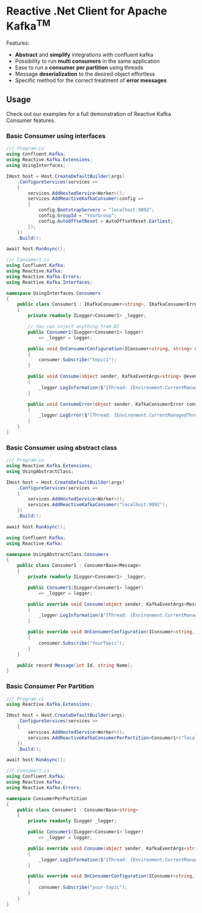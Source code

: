 Reactive .Net Client for Apache Kafka<sup>TM</sup>
=========================================

Features:

- **Abstract** and **simplify** integrations with confluent kafka
- Possibility to run **multi consumers** in the same application
- Ease to run a **consumer per partition** using threads
- Message **deserialization** to the desired object effortless
- Specific method for the correct treatment of **error messages**

## Usage

Check out our examples for a full demonstration of Reactive Kafka Consumer features.

### Basic Consumer using interfaces

```csharp
/// Program.cs
using Confluent.Kafka;
using Reactive.Kafka.Extensions;
using UsingInterfaces;

IHost host = Host.CreateDefaultBuilder(args)
    .ConfigureServices(services =>
    {
        services.AddHostedService<Worker>();
        services.AddReactiveKafkaConsumer(config =>
        {
            config.BootstrapServers = "localhost:9092";
            config.GroupId = "YourGroup";
            config.AutoOffsetReset = AutoOffsetReset.Earliest;
        });
    })
    .Build();

await host.RunAsync();
```

```csharp
/// Consumer1.cs
using Confluent.Kafka;
using Reactive.Kafka;
using Reactive.Kafka.Errors;
using Reactive.Kafka.Interfaces;

namespace UsingInterfaces.Consumers
{
    public class Consumer1 : IKafkaConsumer<string>, IKafkaConsumerError
    {
        private readonly ILogger<Consumer1> _logger;

        // You can inject anything from DI
        public Consumer1(ILogger<Consumer1> logger)
            => _logger = logger;

        public void OnConsumerConfiguration(IConsumer<string, string> consumer)
        {
            consumer.Subscribe("topic1");
        }

        public void Consume(object sender, KafkaEventArgs<string> @event)
        {
            _logger.LogInformation($"[Thread: {Environment.CurrentManagedThreadId}] {@event.Message}");
        }

        public void ConsumeError(object sender, KafkaConsumerError consumerError)
        {
            _logger.LogError($"[Thread: {Environment.CurrentManagedThreadId}] {consumerError.Exception.Message}");
        }
    }
}
```

### Basic Consumer using abstract class

```csharp
/// Program.cs
using Reactive.Kafka.Extensions;
using UsingAbstractClass;

IHost host = Host.CreateDefaultBuilder(args)
    .ConfigureServices(services =>
    {
        services.AddHostedService<Worker>();
        services.AddReactiveKafkaConsumer("localhost:9092");
    })
    .Build();

await host.RunAsync();
```

```csharp
using Confluent.Kafka;
using Reactive.Kafka;

namespace UsingAbstractClass.Consumers
{
    public class Consumer1 : ConsumerBase<Message>
    {
        private readonly ILogger<Consumer1> _logger;

        public Consumer1(ILogger<Consumer1> logger)
            => _logger = logger;

        public override void Consume(object sender, KafkaEventArgs<Message> @event)
        {
            _logger.LogInformation($"[Thread: {Environment.CurrentManagedThreadId}] {@event.Message}");
        }

        public override void OnConsumerConfiguration(IConsumer<string, string> consumer)
        {
            consumer.Subscribe("YourTopic");
        }
    }

    public record Message(int Id, string Name);
}
```

### Basic Consumer Per Partition

```csharp
/// Program.cs
using Reactive.Kafka.Extensions;

IHost host = Host.CreateDefaultBuilder(args)
    .ConfigureServices(services =>
    {
        services.AddHostedService<Worker>();
        services.AddReactiveKafkaConsumerPerPartition<Consumer1>("localhost:9092");
    })
    .Build();

await host.RunAsync();
```

```csharp
/// Consumer1.cs
using Confluent.Kafka;
using Reactive.Kafka;
using Reactive.Kafka.Errors;

namespace ConsumerPerPartition
{
    public class Consumer1 : ConsumerBase<string>
    {
        private readonly ILogger _logger;

        public Consumer1(ILogger<Consumer1> logger)
            => _logger = logger;

        public override void Consume(object sender, KafkaEventArgs<string> @event)
        {
            _logger.LogInformation($"[Thread: {Environment.CurrentManagedThreadId}] {@event.Message}");
        }

        public override void OnConsumerConfiguration(IConsumer<string, string> consumer)
        {
            consumer.Subscribe("your-topic");
        }
    }
}
```
